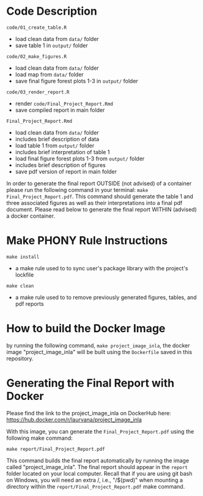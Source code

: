# Code Description

`code/01_create_table.R`

- load clean data from `data/` folder
- save table 1 in `output/` folder

`code/02_make_figures.R`

- load clean data from `data/` folder
- load map from `data/` folder
- save final figure forest plots 1-3 in `output/` folder

`code/03_render_report.R`

- render `code/Final_Project_Report.Rmd` 
- save compiled report in main folder

`Final_Project_Report.Rmd`

- load clean data from `data/` folder
- includes brief description of data
- load table 1 from `output/` folder
- includes brief interpretation of table 1
- load final figure forest plots 1-3 from `output/` folder
- includes brief description of figures
- save pdf version of report in main folder

In order to generate the final report OUTSIDE (not advised) of a container please run the following command in your terminal: `make Final_Project_Report.pdf`. This command should generate the table 1 and three associated figures as well as their interpretations into a final pdf document. Please read below to generate the final report WITHIN (advised) a docker container.

# Make PHONY Rule Instructions 

`make install` 

- a make rule used to to sync user's package library with the project's lockfile

`make clean` 

- a make rule used to to remove previously generated figures, tables, and pdf reports

# How to build the Docker Image

by running the following command, `make project_image_inla`, the docker image "project_image_inla" will be built using the `Dockerfile` saved in this repository.

# Generating the Final Report with Docker 

Please find the link to the project_image_inla on DockerHub here: https://hub.docker.com/r/laurvana/project_image_inla

With this image, you can generate the `Final_Project_Report.pdf` using the following make command:

 `make report/Final_Project_Report.pdf`

This command builds the final report automatically by running the image called "project_image_inla". The final report should appear in the `report` folder located on your local computer. Recall that if you are using git bash on Windows, you will need an extra /, i.e., "/$(pwd)" when mounting a directory within the `report/Final_Project_Report.pdf` make command.
